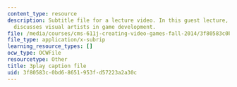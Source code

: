 ```yaml
---
content_type: resource
description: Subtitle file for a lecture video. In this guest lecture, Luigi Guatieri
  discusses visual artists in game development.
file: /media/courses/cms-611j-creating-video-games-fall-2014/3f80583c0bd68651953fd57223a2a30c_gQHbZlo4Exo.srt
file_type: application/x-subrip
learning_resource_types: []
ocw_type: OCWFile
resourcetype: Other
title: 3play caption file
uid: 3f80583c-0bd6-8651-953f-d57223a2a30c
---
```

